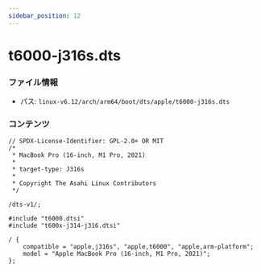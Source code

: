 ```yaml
---
sidebar_position: 12
---
```

# t6000-j316s.dts

### ファイル情報

- パス: `linux-v6.12/arch/arm64/boot/dts/apple/t6000-j316s.dts`

### コンテンツ

```dts
// SPDX-License-Identifier: GPL-2.0+ OR MIT
/*
 * MacBook Pro (16-inch, M1 Pro, 2021)
 *
 * target-type: J316s
 *
 * Copyright The Asahi Linux Contributors
 */

/dts-v1/;

#include "t6000.dtsi"
#include "t600x-j314-j316.dtsi"

/ {
	compatible = "apple,j316s", "apple,t6000", "apple,arm-platform";
	model = "Apple MacBook Pro (16-inch, M1 Pro, 2021)";
};

```
